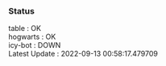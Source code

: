 ### Status


table : OK  
hogwarts : OK  
icy-bot : DOWN  
Latest Update : 2022-09-13 00:58:17.479709

